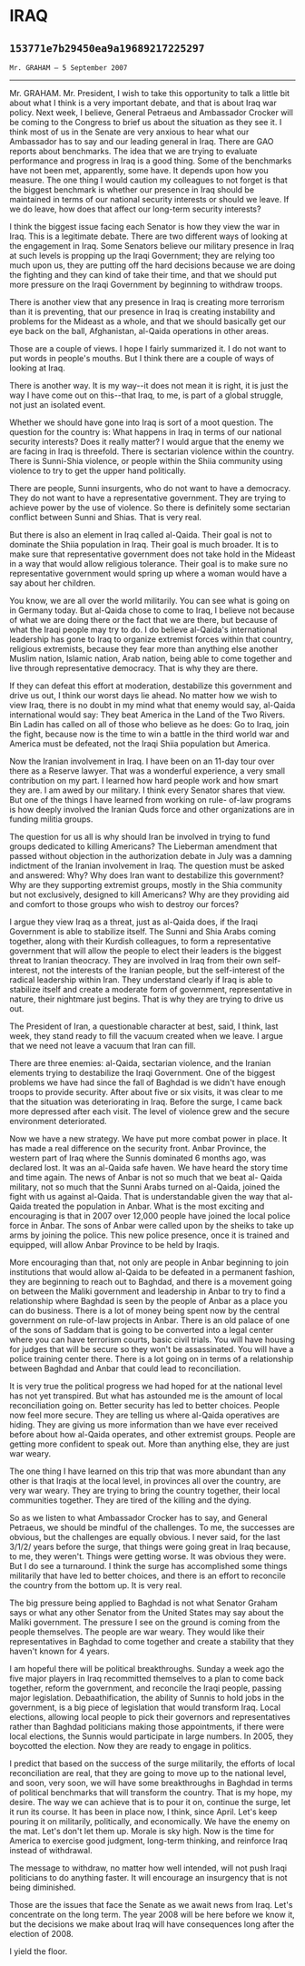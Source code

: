 # IRAQ
## `153771e7b29450ea9a19689217225297`
`Mr. GRAHAM — 5 September 2007`

---


Mr. GRAHAM. Mr. President, I wish to take this opportunity to talk a 
little bit about what I think is a very important debate, and that is 
about Iraq war policy. Next week, I believe, General Petraeus and 
Ambassador Crocker will be coming to the Congress to brief us about the 
situation as they see it. I think most of us in the Senate are very 
anxious to hear what our Ambassador has to say and our leading general 
in Iraq. There are GAO reports about benchmarks. The idea that we are 
trying to evaluate performance and progress in Iraq is a good thing. 
Some of the benchmarks have not been met, apparently, some have. It 
depends upon how you measure. The one thing I would caution my 
colleagues to not forget is that the biggest benchmark is whether our 
presence in Iraq should be maintained in terms of our national security 
interests or should we leave. If we do leave, how does that affect our 
long-term security interests?

I think the biggest issue facing each Senator is how they view the 
war in Iraq. This is a legitimate debate. There are two different ways 
of looking at the engagement in Iraq. Some Senators believe our 
military presence in Iraq at such levels is propping up the Iraqi 
Government; they are relying too much upon us, they are putting off the 
hard decisions because we are doing the fighting and they can kind of 
take their time, and that we should put more pressure on the Iraqi 
Government by beginning to withdraw troops.

There is another view that any presence in Iraq is creating more 
terrorism than it is preventing, that our presence in Iraq is creating 
instability and problems for the Mideast as a whole, and that we should 
basically get our eye back on the ball, Afghanistan, al-Qaida 
operations in other areas.



Those are a couple of views. I hope I fairly summarized it. I do not 
want to put words in people's mouths. But I think there are a couple of 
ways of looking at Iraq.

There is another way. It is my way--it does not mean it is right, it 
is just the way I have come out on this--that Iraq, to me, is part of a 
global struggle, not just an isolated event.

Whether we should have gone into Iraq is sort of a moot question. The 
question for the country is: What happens in Iraq in terms of our 
national security interests? Does it really matter? I would argue that 
the enemy we are facing in Iraq is threefold. There is sectarian 
violence within the country. There is Sunni-Shia violence, or people 
within the Shiia community using violence to try to get the upper hand 
politically.

There are people, Sunni insurgents, who do not want to have a 
democracy. They do not want to have a representative government. They 
are trying to achieve power by the use of violence. So there is 
definitely some sectarian conflict between Sunni and Shias. That is 
very real.

But there is also an element in Iraq called al-Qaida. Their goal is 
not to dominate the Shiia population in Iraq. Their goal is much 
broader. It is to make sure that representative government does not 
take hold in the Mideast in a way that would allow religious tolerance. 
Their goal is to make sure no representative government would spring up 
where a woman would have a say about her children.

You know, we are all over the world militarily. You can see what is 
going on in Germany today. But al-Qaida chose to come to Iraq, I 
believe not because of what we are doing there or the fact that we are 
there, but because of what the Iraqi people may try to do. I do believe 
al-Qaida's international leadership has gone to Iraq to organize 
extremist forces within that country, religious extremists, because 
they fear more than anything else another Muslim nation, Islamic 
nation, Arab nation, being able to come together and live through 
representative democracy. That is why they are there.

If they can defeat this effort at moderation, destabilize this 
government and drive us out, I think our worst days lie ahead. No 
matter how we wish to view Iraq, there is no doubt in my mind what that 
enemy would say, al-Qaida international would say: They beat America in 
the Land of the Two Rivers. Bin Ladin has called on all of those who 
believe as he does: Go to Iraq, join the fight, because now is the time 
to win a battle in the third world war and America must be defeated, 
not the Iraqi Shiia population but America.

Now the Iranian involvement in Iraq. I have been on an 11-day tour 
over there as a Reserve lawyer. That was a wonderful experience, a very 
small contribution on my part. I learned how hard people work and how 
smart they are. I am awed by our military. I think every Senator shares 
that view. But one of the things I have learned from working on rule-
of-law programs is how deeply involved the Iranian Quds force and other 
organizations are in funding militia groups.

The question for us all is why should Iran be involved in trying to 
fund groups dedicated to killing Americans? The Lieberman amendment 
that passed without objection in the authorization debate in July was a 
damning indictment of the Iranian involvement in Iraq. The question 
must be asked and answered: Why? Why does Iran want to destabilize this 
government? Why are they supporting extremist groups, mostly in the 
Shia community but not exclusively, designed to kill Americans? Why are 
they providing aid and comfort to those groups who wish to destroy our 
forces?

I argue they view Iraq as a threat, just as al-Qaida does, if the 
Iraqi Government is able to stabilize itself. The Sunni and Shia Arabs 
coming together, along with their Kurdish colleagues, to form a 
representative government that will allow the people to elect their 
leaders is the biggest threat to Iranian theocracy. They are involved 
in Iraq from their own self-interest, not the interests of the Iranian 
people, but the self-interest of the radical leadership within Iran. 
They understand clearly if Iraq is able to stabilize itself and create 
a moderate form of government, representative in nature, their 
nightmare just begins. That is why they are trying to drive us out.

The President of Iran, a questionable character at best, said, I 
think, last week, they stand ready to fill the vacuum created when we 
leave. I argue that we need not leave a vacuum that Iran can fill.

There are three enemies: al-Qaida, sectarian violence, and the 
Iranian elements trying to destabilize the Iraqi Government. One of the 
biggest problems we have had since the fall of Baghdad is we didn't 
have enough troops to provide security. After about five or six visits, 
it was clear to me that the situation was deteriorating in Iraq. Before 
the surge, I came back more depressed after each visit. The level of 
violence grew and the secure environment deteriorated.

Now we have a new strategy. We have put more combat power in place. 
It has made a real difference on the security front. Anbar Province, 
the western part of Iraq where the Sunnis dominated 6 months ago, was 
declared lost. It was an al-Qaida safe haven. We have heard the story 
time and time again. The news of Anbar is not so much that we beat al-
Qaida military, not so much that the Sunni Arabs turned on al-Qaida, 
joined the fight with us against al-Qaida. That is understandable given 
the way that al-Qaida treated the population in Anbar. What is the most 
exciting and encouraging is that in 2007 over 12,000 people have joined 
the local police force in Anbar. The sons of Anbar were called upon by 
the sheiks to take up arms by joining the police. This new police 
presence, once it is trained and equipped, will allow Anbar Province to 
be held by Iraqis.

More encouraging than that, not only are people in Anbar beginning to 
join institutions that would allow al-Qaida to be defeated in a 
permanent fashion, they are beginning to reach out to Baghdad, and 
there is a movement going on between the Maliki government and 
leadership in Anbar to try to find a relationship where Baghdad is seen 
by the people of Anbar as a place you can do business. There is a lot 
of money being spent now by the central government on rule-of-law 
projects in Anbar. There is an old palace of one of the sons of Saddam 
that is going to be converted into a legal center where you can have 
terrorism courts, basic civil trials. You will have housing for judges 
that will be secure so they won't be assassinated. You will have a 
police training center there. There is a lot going on in terms of a 
relationship between Baghdad and Anbar that could lead to 
reconciliation.

It is very true the political progress we had hoped for at the 
national level has not yet transpired. But what has astounded me is the 
amount of local reconciliation going on. Better security has led to 
better choices. People now feel more secure. They are telling us where 
al-Qaida operatives are hiding. They are giving us more information 
than we have ever received before about how al-Qaida operates, and 
other extremist groups. People are getting more confident to speak out. 
More than anything else, they are just war weary.

The one thing I have learned on this trip that was more abundant than 
any other is that Iraqis at the local level, in provinces all over the 
country, are very war weary. They are trying to bring the country 
together, their local communities together. They are tired of the 
killing and the dying.

So as we listen to what Ambassador Crocker has to say, and General 
Petraeus, we should be mindful of the challenges. To me, the successes 
are obvious, but the challenges are equally obvious. I never said, for 
the last 3/1/2/ years before the surge, that things were going great in 
Iraq because, to me, they weren't. Things were getting worse. It was 
obvious they were. But I do see a turnaround. I think the surge has 
accomplished some things militarily that have led to better choices, 
and there is an effort to reconcile the country from the bottom up. It 
is very real.

The big pressure being applied to Baghdad is not what Senator Graham 
says or what any other Senator from the United States may say about the 
Maliki government. The pressure I see on the ground is coming from the 
people themselves. The people are war weary. They would like their 
representatives in Baghdad to come together and create a stability that 
they haven't known for 4 years.



I am hopeful there will be political breakthroughs. Sunday a week ago 
the five major players in Iraq recommitted themselves to a plan to come 
back together, reform the government, and reconcile the Iraqi people, 
passing major legislation. Debaathification, the ability of Sunnis to 
hold jobs in the government, is a big piece of legislation that would 
transform Iraq. Local elections, allowing local people to pick their 
governors and representatives rather than Baghdad politicians making 
those appointments, if there were local elections, the Sunnis would 
participate in large numbers. In 2005, they boycotted the election. Now 
they are ready to engage in politics.

I predict that based on the success of the surge militarily, the 
efforts of local reconciliation are real, that they are going to move 
up to the national level, and soon, very soon, we will have some 
breakthroughs in Baghdad in terms of political benchmarks that will 
transform the country. That is my hope, my desire. The way we can 
achieve that is to pour it on, continue the surge, let it run its 
course. It has been in place now, I think, since April. Let's keep 
pouring it on militarily, politically, and economically. We have the 
enemy on the mat. Let's don't let them up. Morale is sky high. Now is 
the time for America to exercise good judgment, long-term thinking, and 
reinforce Iraq instead of withdrawal.

The message to withdraw, no matter how well intended, will not push 
Iraqi politicians to do anything faster. It will encourage an 
insurgency that is not being diminished.

Those are the issues that face the Senate as we await news from Iraq. 
Let's concentrate on the long term. The year 2008 will be here before 
we know it, but the decisions we make about Iraq will have consequences 
long after the election of 2008.

I yield the floor.